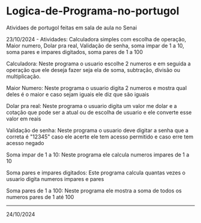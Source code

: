# Logica-de-Programa-no-portugol
Atividaes de portugol feitas em sala de aula no Senai

23/10/2024 - Atividades: Calculadora simples com escolha de operação, Maior numero, Dolar pra real, Validação de senha, soma impar de 1 a 10, soma pares e impares digitados, soma pares de 1 a 100

Calculadora: Neste programa o usuario escolhe 2 numeros e em seguida a operação que ele deseja fazer seja ela de soma, subtração, divisão ou multiplicação.

Maior Numero: Neste programa o usuario digita 2 numeros e mostra qual deles é o maior e caso sejam iguais ele diz que são iguais

Dolar pra real: Neste programa o usuario digita um valor me dolar e a cotação que pode ser a atual ou de escolha de usuario e ele converte esse valor em reais

Validação de senha: Neste programa o usuario deve digitar a senha que a correta é "12345" caso ele acerte ele tem acesso permitido e caso erre tem acesso negado

Soma impar de 1 a 10: Neste programa ele calcula numeros impares de 1 a 10

Soma pares e impares digitados: Este programa calcula quantas vezes o usuario digita numeros impares e pares

Soma pares de 1 a 100: Neste programa ele mostra a soma de todos os numeros pares de 1 até 100

----------------------------------------------------------------------------------------------------------------------------------------------------------------------------------------------


24/10/2024







